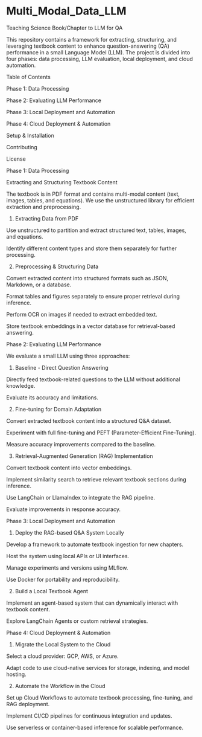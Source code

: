 # Multi_Modal_Data_LLM

Teaching Science Book/Chapter to LLM for QA

This repository contains a framework for extracting, structuring, and leveraging textbook content to enhance question-answering (QA) performance in a small Language Model (LLM). The project is divided into four phases: data processing, LLM evaluation, local deployment, and cloud automation.

Table of Contents

Phase 1: Data Processing

Phase 2: Evaluating LLM Performance

Phase 3: Local Deployment and Automation

Phase 4: Cloud Deployment & Automation

Setup & Installation

Contributing

License

Phase 1: Data Processing

Extracting and Structuring Textbook Content

The textbook is in PDF format and contains multi-modal content (text, images, tables, and equations). We use the unstructured library for efficient extraction and preprocessing.

1. Extracting Data from PDF

Use unstructured to partition and extract structured text, tables, images, and equations.

Identify different content types and store them separately for further processing.

2. Preprocessing & Structuring Data

Convert extracted content into structured formats such as JSON, Markdown, or a database.

Format tables and figures separately to ensure proper retrieval during inference.

Perform OCR on images if needed to extract embedded text.

Store textbook embeddings in a vector database for retrieval-based answering.

Phase 2: Evaluating LLM Performance

We evaluate a small LLM using three approaches:

1. Baseline - Direct Question Answering

Directly feed textbook-related questions to the LLM without additional knowledge.

Evaluate its accuracy and limitations.

2. Fine-tuning for Domain Adaptation

Convert extracted textbook content into a structured Q&A dataset.

Experiment with full fine-tuning and PEFT (Parameter-Efficient Fine-Tuning).

Measure accuracy improvements compared to the baseline.

3. Retrieval-Augmented Generation (RAG) Implementation

Convert textbook content into vector embeddings.

Implement similarity search to retrieve relevant textbook sections during inference.

Use LangChain or LlamaIndex to integrate the RAG pipeline.

Evaluate improvements in response accuracy.

Phase 3: Local Deployment and Automation

1. Deploy the RAG-based Q&A System Locally

Develop a framework to automate textbook ingestion for new chapters.

Host the system using local APIs or UI interfaces.

Manage experiments and versions using MLflow.

Use Docker for portability and reproducibility.

2. Build a Local Textbook Agent

Implement an agent-based system that can dynamically interact with textbook content.

Explore LangChain Agents or custom retrieval strategies.

Phase 4: Cloud Deployment & Automation

1. Migrate the Local System to the Cloud

Select a cloud provider: GCP, AWS, or Azure.

Adapt code to use cloud-native services for storage, indexing, and model hosting.

2. Automate the Workflow in the Cloud

Set up Cloud Workflows to automate textbook processing, fine-tuning, and RAG deployment.

Implement CI/CD pipelines for continuous integration and updates.

Use serverless or container-based inference for scalable performance.
